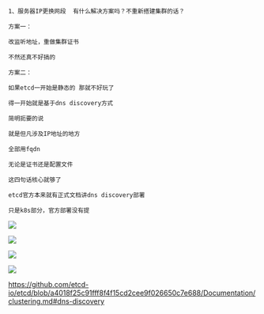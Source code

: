 ```
1、服务器IP更换网段  有什么解决方案吗？不重新搭建集群的话？

方案一：

改监听地址，重做集群证书

不然还真不好搞的

方案二：

如果etcd一开始是静态的 那就不好玩了

得一开始就是基于dns discovery方式

简明扼要的说

就是但凡涉及IP地址的地方

全部用fqdn

无论是证书还是配置文件

这四句话核心就够了

etcd官方本来就有正式文档讲dns discovery部署

只是k8s部分，官方部署没有提

```

![](https://github.com/Lancger/opsfull/blob/master/images/change_ip_01.png)

![](https://github.com/Lancger/opsfull/blob/master/images/change_ip_02.png)

![](https://github.com/Lancger/opsfull/blob/master/images/change_ip_05.png)

![](https://github.com/Lancger/opsfull/blob/master/images/change_ip_06.png)


https://github.com/etcd-io/etcd/blob/a4018f25c91fff8f4f15cd2cee9f026650c7e688/Documentation/clustering.md#dns-discovery  
